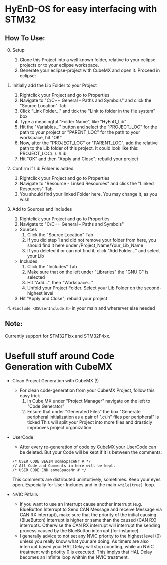 # HyEnD-OS for easy interfacing with STM32

## How To Use:
0. Setup
	1. Clone this Project into a well known folder, relative to your eclipse projects or to your eclipse workspace.
	2. Generate your eclipse-project with CubeMX and open it. Proceed in eclipse:
	
1. Initially add the Lib Folder to your Project
	1. Rightclick your Project and go to Properties
	2. Navigate to "C/C++ General - Paths and Symbols" and click the "Source Location" Tab
	3. Click "Link Folder..." and tick the "Link to folder in the file system" box
	4. Type a meaningful "Folder Name", like "HyEnD_Lib"
	5. Hit the "Variables..." button and select the "PROJECT_LOC" for the path to your project or "PARENT_LOC" for the path to your workspace, hit "OK"
	6. Now, after the "PROJECT_LOC" or "PARENT_LOC", add the relative path to the Lib folder of this project. It could look like this: PROJECT_LOC/../../Lib
	7. Hit "OK" and then "Apply and Close"; rebuild your project
	
2. Confirm if Lib Folder is added
	1. Rightclick your Project and go to Properties
	2. Navigate to "Resource - Linked Resources" and click the "Linked Resources" Tab
	3. You should find your linked Folder here. You may change it, as you wish
	
3. Add to Sources and Includes
	1. Rightclick your Project and go to Properties
	2. Navigate to "C/C++ General - Paths and Symbols"
	- Sources 
		1. Click the "Source Location" Tab
		2. If you did step 1 and did not remove your folder from here, you should find it here under /Project_Name/Your_Lib_Name
		3. If you deleted it or can not find it, click "Add Folder..." and select your Lib
	- Includes
		1. Click the "Includes" Tab
		2. Make sure that on the left under "Libraries" the "GNU C" is selected
		3. Hit "Add...", then "Workspace..."
		4. Unfold your Project Folder. Select your Lib Folder on the second-highest level
	3. Hit "Apply and Close"; rebuild your project
	
4. `#include <OSUserInclude.h>` in your main and whererver else needed

## Note:
Currently support for STM32F1xx and STM32F4xx.


# Usefull stuff around Code Generation with CubeMX

- Clean Project Generation with CubeMX (!)
	- For clean code-generation from your CubeMX Project, follow this easy trick
		1. In Cube MX under "Project Manager" navigate on the left to "Code Generator"
		2. Ensure that under "Generated Files" the box "Generate peripheral initialization as a pair of ".c/.h" files per peripheral" is ticked
		This will split your Project into more files and drasticly improoves project organization

- UserCode
	- After every re-generation of code by CubeMX your UserCode can be deleted. But your Code will be kept if it is between the comments:
	```
	/* USER CODE BEGIN someSpaceNr # */
	// All Code and Comments in here will be kept.
	/* USER CODE END someSpaceNr # */
	```
	This comments are distributed unintuitively, sometimes. Keep your eyes open. Especially for User-Includes and in the main-`while(true)`-loop.
	

- NVIC Pitfalls
	- If you want to use an Interrupt cause another interrupt (e.g. BlueButton Interrupt to Send CAN Message and receive Message via CAN RX interrupt),
	make sure that the priority of the initial causing (BlueButton) interrupt is higher or same than the caused (CAN RX) interrupts.
	Otherwise the CAN RX interrupt will interrupt the sending process caused by the BlueButton interrupt (for instance).
	- I generally advice to not set any NVIC priority to the highest level (0) unless you really know what your are doing. As timers are also interrupt based your HAL Delay will stop counting, while an NVIC treatment with priotity 0 is executed. This implys that HAL Delay becomes an infinite loop whithin the NVIC treatment.
